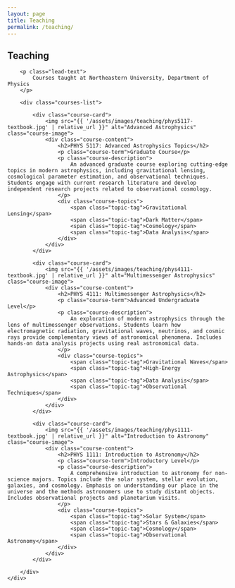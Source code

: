 ```yaml
---
layout: page
title: Teaching
permalink: /teaching/
---
```


<!-- NOTE: This page is optional. To remove the teaching section:
     1. Delete this file (teaching.md)
     2. Remove the Teaching link from navigation in _layouts/default.html
-->

<section class="section">
    <div class="container">
        <div class="section-header">
            <h1>Teaching</h1>
            <div class="section-line"></div>
        </div>
        
        <p class="lead-text">
            Courses taught at Northeastern University, Department of Physics
        </p>
        
        <div class="courses-list">
            
            <div class="course-card">
                <img src="{{ '/assets/images/teaching/phys5117-textbook.jpg' | relative_url }}" alt="Advanced Astrophysics" class="course-image">
                <div class="course-content">
                    <h2>PHYS 5117: Advanced Astrophysics Topics</h2>
                    <p class="course-term">Graduate Course</p>
                    <p class="course-description">
                        An advanced graduate course exploring cutting-edge topics in modern astrophysics, including gravitational lensing, cosmological parameter estimation, and observational techniques. Students engage with current research literature and develop independent research projects related to observational cosmology.
                    </p>
                    <div class="course-topics">
                        <span class="topic-tag">Gravitational Lensing</span>
                        <span class="topic-tag">Dark Matter</span>
                        <span class="topic-tag">Cosmology</span>
                        <span class="topic-tag">Data Analysis</span>
                    </div>
                </div>
            </div>
            
            <div class="course-card">
                <img src="{{ '/assets/images/teaching/phys4111-textbook.jpg' | relative_url }}" alt="Multimessenger Astrophysics" class="course-image">
                <div class="course-content">
                    <h2>PHYS 4111: Multimessenger Astrophysics</h2>
                    <p class="course-term">Advanced Undergraduate Level</p>
                    <p class="course-description">
                        An exploration of modern astrophysics through the lens of multimessenger observations. Students learn how electromagnetic radiation, gravitational waves, neutrinos, and cosmic rays provide complementary views of astronomical phenomena. Includes hands-on data analysis projects using real astronomical data.
                    </p>
                    <div class="course-topics">
                        <span class="topic-tag">Gravitational Waves</span>
                        <span class="topic-tag">High-Energy Astrophysics</span>
                        <span class="topic-tag">Data Analysis</span>
                        <span class="topic-tag">Observational Techniques</span>
                    </div>
                </div>
            </div>
            
            <div class="course-card">
                <img src="{{ '/assets/images/teaching/phys1111-textbook.jpg' | relative_url }}" alt="Introduction to Astronomy" class="course-image">
                <div class="course-content">
                    <h2>PHYS 1111: Introduction to Astronomy</h2>
                    <p class="course-term">Introductory Level</p>
                    <p class="course-description">
                        A comprehensive introduction to astronomy for non-science majors. Topics include the solar system, stellar evolution, galaxies, and cosmology. Emphasis on understanding our place in the universe and the methods astronomers use to study distant objects. Includes observational projects and planetarium visits.
                    </p>
                    <div class="course-topics">
                        <span class="topic-tag">Solar System</span>
                        <span class="topic-tag">Stars & Galaxies</span>
                        <span class="topic-tag">Cosmology</span>
                        <span class="topic-tag">Observational Astronomy</span>
                    </div>
                </div>
            </div>
            
        </div>
    </div>
</section>

<style>
.courses-list {
    max-width: 900px;
    margin: 0 auto;
}

.course-card {
    background: #1a1f2e;
    border-radius: 12px;
    padding: 2rem;
    margin-bottom: 2rem;
    border: 1px solid #2d3748;
    display: flex;
    gap: 2rem;
    align-items: start;
}

.course-image {
    width: 150px;
    height: 227px;
    object-fit: cover;
    border-radius: 8px;
    flex-shrink: 0;
}

.course-content {
    flex: 1;
}

.course-term {
    color: #6366f1;
    font-weight: 500;
    margin-bottom: 1rem;
}

.course-description {
    color: #94a3b8;
    line-height: 1.8;
    margin-bottom: 1.5rem;
}

.course-topics {
    display: flex;
    flex-wrap: wrap;
    gap: 0.5rem;
}

.topic-tag {
    background: rgba(99, 102, 241, 0.2);
    color: #818cf8;
    padding: 0.375rem 1rem;
    border-radius: 20px;
    font-size: 0.875rem;
}

@media (max-width: 768px) {
    .course-card {
        flex-direction: column;
    }
    
    .course-image {
        width: 100%;
        height: auto;
        max-width: 300px;
        margin: 0 auto;
    }
}
</style>